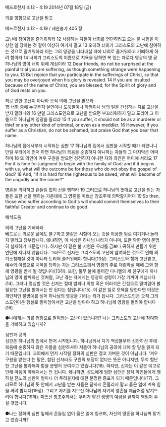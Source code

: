 베드로전서 4:12 - 4:19 
2014년 07월 18일 (금)

의를 행함으로 고난을 받고



베드로전서 4:12 - 4:19 / 새찬송가 405 장


고난에 참여함을 즐거워하라
12 사랑하는 자들아 너희를 연단하려고 오는 불 시험을 이상한 일 당하는 것 같이 이상히 여기지 말고 13 오히려 너희가 그리스도의 고난에 참여하는 것으로 즐거워하라 이는 그의 영광을 나타내실 때에 너희로 즐거워하고 기뻐하게 하려 함이라 14 너희가 그리스도의 이름으로 치욕을 당하면 복 있는 자로다 영광의 영 곧 하나님의 영이 너희 위에 계심이라
12 Dear friends, do not be surprised at the painful trial you are suffering, as though something strange were happening to you. 13 But rejoice that you participate in the sufferings of Christ, so that you may be overjoyed when his glory is revealed. 14 If you are insulted because of the name of Christ, you are blessed, for the Spirit of glory and of God rests on you.

죄로 인한 고난이 아니라 오직 의에 고난을 받으라  
15 너희 중에 누구든지 살인이나 도둑질이나 악행이나 남의 일을 간섭하는 자로 고난을 받지 말려니와 16 만일 그리스도인으로 고난을 받으면 부끄러워하지 말고 도리어 그 이름으로 하나님께 영광을 돌리라
15 If you suffer, it should not be as a murderer or thief or any other kind of criminal, or even as a meddler. 16 However, if you suffer as a Christian, do not be ashamed, but praise God that you bear that name. 

하나님의 집에서부터 시작되는 심판 
17 하나님의 집에서 심판을 시작할 때가 되었나니 만일 우리에게 먼저 하면 하나님의 복음을 순종하지 아니하는 자들의 그 마지막은 어떠하며 18 또 의인이 겨우 구원을 받으면 경건하지 아니한 자와 죄인은 어디에 서리요
17 For it is time for judgment to begin with the family of God; and if it begins with us, what will the outcome be for those who do not obey the gospel of God? 18 And, "If it is hard for the righteous to be saved, what will become of the ungodly and the sinner?" 

영혼을 의탁하고 흔들림 없이 선을 행하라 
19 그러므로 하나님의 뜻대로 고난을 받는 자들은 또한 선을 행하는 가운데에 그 영혼을 미쁘신 창조주께 의탁할지어다
19 So then, those who suffer according to God's will should commit themselves to their faithful Creator and continue to do good.

해석도움





의의 고난을 기뻐하라  
베드로는 의로운 삶에도 불구하고 불같은 시험이 오는 것을 이상한 일로 여기거나 놀라지 말라고 당부합니다. 왜냐하면, 이 세상은 하나님 나라가 아니며, 또한 악한 영이 분명히 실재하기 때문입니다. 하지만 이 같은 불 시험은 우리를 금보다 귀하게 만들기 위한 연단에 지나지 않습니다. 그러므로 신자는 그리스도의 고난에 참여하는 것으로 인해 의기소침해질 것이 아니라 도리어 즐거워해야 합니다(13상). 그리스도와 함께 고난받고, 예수의 이름으로 치욕을 당하는 자는 그리스도께서 영광의 주로 재림하실 때에 그와 함께 영광을 받게 될 것입니다(13하). 또한, 풀무 불에 들어간 다니엘의 세 친구에게 하나님의 영이 함께하신 것처럼, 고난 겪는 자에게는 영광의 성령이 가장 가까이 계십니다(14). 그러나 명심할 것은 신자는 절대 범죄나 악행 혹은 어리석은 간섭으로 말미암아 불필요한 고난을 받아서는 안 된다는 점입니다(15). 이 같은 일로 모욕을 당한다면 이것은 개인적인 불명예를 넘어 하나님의 영광을 가리는 죄가 됩니다. 그리스도인은 오직 그리스도인다운 행실로 말미암아서만 고난을 받아야 하고 하나님께 영광을 돌려야 합니다(16).         

●나에게는 의를 행함으로 말미암는 고난이 있습니까? 나는 그리스도의 고난에 참여함을 기뻐하고 있습니까? 

심판과 공의  
심판은 하나님의 집에서 먼저 시작됩니다. 하나님께서 자기 백성들부터 심판하신 후에 복음에 순종하지 않은 자들을 심판하셔야 저들이 하나님의 공의에 대해 할 말을 잃게 되기 때문입니다. 교회에서 먼저 시작될 정화의 심판은 결코 가벼운 것이 아닙니다. ‘겨우 구원을 받는다’는 말은, 참된 신자라도 구원의 보장이 없다는 뜻은 아니지만, 무척 험난한 고난을 통과해야 함을 분명히 보여주고 있습니다(18). 하지만, 신자는 이 같은 예고로 인해 마음이 약해져서는 안 됩니다. 왜냐하면, 성도에게 임한 심판은 장차 악인들에게 행하실 진노의 심판이 얼마나 더 두려울지에 대한 분명한 증표가 되기 때문입니다(17). 그러므로 하나님의 뜻 안에서 고난을 받는 자들은 끝까지 흔들리지 말고 옳은 일에 계속 힘을 써야 합니다(19상). 그리고 자기를 지으신 하나님께 자기의 영혼을 예금처럼 맡겨드려야 합니다(19하). 미쁘신 창조주께서는 우리가 맡긴 생명의 예금을 끝까지 책임져 주실 것입니다. 

●나는 정화의 심판 앞에서 흔들림 없이 옳은 일에 힘쓰며, 자신의 영혼을 하나님께 맡기고 있습니까?